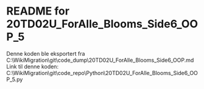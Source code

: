 # README for 20TD02U_ForAlle_Blooms_Side6_OOP_5
Denne koden ble eksportert fra C:\WikiMigration\git\code_dump\20TD02U_ForAlle_Blooms_Side6_OOP.md
Link til denne koden: C:\WikiMigration\git\code_repo\Python\20TD02U_ForAlle_Blooms_Side6_OOP_5.py
